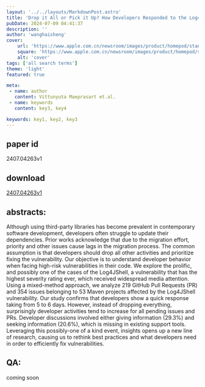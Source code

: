 ```yaml
---
layout: '../../layouts/MarkdownPost.astro'
title: 'Drop it All or Pick it Up? How Developers Responded to the Log4JShell Vulnerability'
pubDate: 2024-07-09 04:41:37
description: ''
author: 'wanghaisheng'
cover:
    url: 'https://www.apple.com.cn/newsroom/images/product/homepod/standard/Apple-HomePod-hero-230118_big.jpg.large_2x.jpg'
    square: 'https://www.apple.com.cn/newsroom/images/product/homepod/standard/Apple-HomePod-hero-230118_big.jpg.large_2x.jpg'
    alt: 'cover'
tags: ['all search terms'] 
theme: 'light'
featured: true

meta:
 - name: author
   content: Vittunyuta Maeprasart et.al.
 - name: keywords
   content: key3, key4

keywords: key1, key2, key3
---
```


## paper id
2407.04263v1
## download
[2407.04263v1](http://arxiv.org/abs/2407.04263v1)
## abstracts:
Although using third-party libraries has become prevalent in contemporary software development, developers often struggle to update their dependencies. Prior works acknowledge that due to the migration effort, priority and other issues cause lags in the migration process. The common assumption is that developers should drop all other activities and prioritize fixing the vulnerability. Our objective is to understand developer behavior when facing high-risk vulnerabilities in their code. We explore the prolific, and possibly one of the cases of the Log4JShell, a vulnerability that has the highest severity rating ever, which received widespread media attention. Using a mixed-method approach, we analyze 219 GitHub Pull Requests (PR) and 354 issues belonging to 53 Maven projects affected by the Log4JShell vulnerability. Our study confirms that developers show a quick response taking from 5 to 6 days. However, instead of dropping everything, surprisingly developer activities tend to increase for all pending issues and PRs. Developer discussions involved either giving information (29.3\%) and seeking information (20.6\%), which is missing in existing support tools. Leveraging this possibly-one of a kind event, insights opens up a new line of research, causing us to rethink best practices and what developers need in order to efficiently fix vulnerabilities.
## QA:
coming soon
